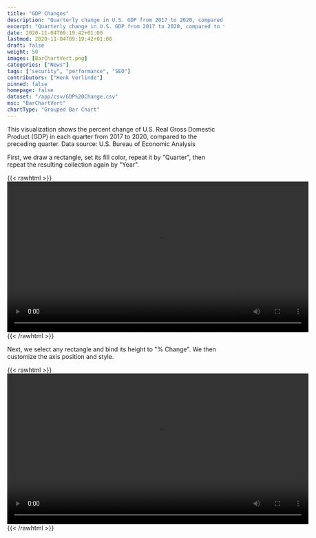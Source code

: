 ```yaml
---
title: "GDP Changes"
description: "Quarterly change in U.S. GDP from 2017 to 2020, compared to the preceding quarter."
excerpt: "Quarterly change in U.S. GDP from 2017 to 2020, compared to the preceding quarter."
date: 2020-11-04T09:19:42+01:00
lastmod: 2020-11-04T09:19:42+01:00
draft: false
weight: 50
images: [BarChartVert.png]
categories: ["News"]
tags: ["security", "performance", "SEO"]
contributors: ["Henk Verlinde"]
pinned: false
homepage: false
dataset: "/app/csv/GDP%20Change.csv"
msc: "BarChartVert"
chartType: "Grouped Bar Chart"
---
```

This visualization shows the percent change of U.S. Real Gross Domestic Product (GDP) in each quarter from 2017 to 2020, compared to the preceding quarter. Data source: U.S. Bureau of Economic Analysis

First, we draw a rectangle, set its fill color, repeat it by "Quarter", then repeat the resulting collection again by "Year". 

{{< rawhtml >}} 
<video width=700px class="tutorial-video" controls>
    <source src="/videos/gallery/gdp-change-1.mov" type="video/mp4">
    Your browser does not support the video tag.  
</video>
{{< /rawhtml >}}

Next, we select any rectangle and bind its height to "% Change". We then customize the axis position and style. 

{{< rawhtml >}} 
<video width=700px class="tutorial-video" controls>
    <source src="/videos/gallery/gdp-change-2.mov" type="video/mp4">
    Your browser does not support the video tag.  
</video>
{{< /rawhtml >}}
